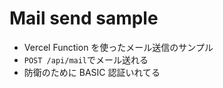 # Mail send sample

- Vercel Function を使ったメール送信のサンプル
- `POST /api/mail`でメール送れる
- 防衛のために BASIC 認証いれてる

